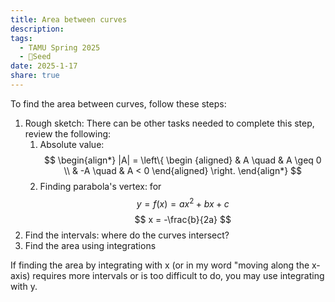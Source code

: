 ```yaml
---
title: Area between curves
description: 
tags:
  - TAMU Spring 2025
  - 🌱Seed
date: 2025-1-17
share: true
---
```

To find the area between curves, follow these steps:
1. Rough sketch: There can be other tasks needed to complete this step, review the following:
	1. Absolute value:
$$
\begin{align*}
|A| = 
\left\{
    \begin {aligned}
         & A \quad & A \geq 0 \\
         & -A \quad & A < 0                  
    \end{aligned}
\right.
\end{align*}
$$
	2. Finding parabola's vertex: for $$
y = f(x) = ax^2+bx+c
$$
$$
x = -\frac{b}{2a}
$$
2. Find the intervals: where do the curves intersect?
3. Find the area using integrations 

If finding the area by integrating with x (or in my word "moving along the x-axis) requires more intervals or is too difficult to do, you may use integrating with y.



